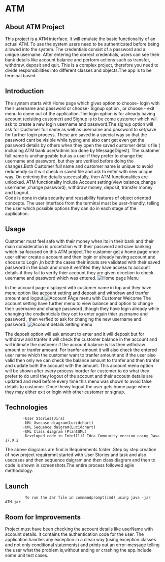 
 #                                               ATM



## About ATM Project
This project is a  ATM interface. It will emulate the basic functionality of an actual ATM. To use the system users need to be authenticated before being allowed into the system. The credentials consist of a password and a unique username. After entering the correct credentials, users can see their bank details like account balance and perform actions such as transfer, withdraw, deposit and quit. This is a complex project, therefore you need to divide responsibilities into different classes and objects.The app is to be terminal based.

## Introduction

The system starts  with Home page  which gives option to choose- login with their username and password or choose- Signup option , or choose - exit menu to come out of the application.The login option is for already having account (exisiting customer) and Signup is to be come customer which will ask to create a new login username and password.The signup option will ask for Customer full name as well as username and password to set/save for further login process. These are saved in a special way so that the password cant be visible while typing and also cant get even get the password details by others  when they open the saved customer details file (  including ATM bank user/admin too done by MessageDigest).
The customer full name is unchangeable but as a user if they prefer to change the username and password, but they are verified before doing the changes.Both Customer full name and customer name is unique to avoid redunendy so it will check in saved file and ask to enter with new unique way.
On entering the details successfully, then ATM functionalities are unlocked.
ATM functionality include Account setting(view balance,change username ,change password), withdraw money, deposit, transfer money and Logout.  
			Code is done in data security and reusability features of object oriented concepts.
The user interface from the terminal must be user-friendly, telling the user which possible options they can do in each stage of the application.


## Usage
Customer must feel safe with their money when its in their bank and their main consideration is procetction with their password and save banking which isa focused on this ATM project.The customer get a home page  once user either create a account and then login or already having account and choose to  Login ,In both the cases their inputs  are validated with their saved password in the back and  once it verififed they have access to account details.if they fail to verify thier account they are given direction to check username and password which was entered.
![Home page Menu](https://user-images.githubusercontent.com/82042927/189363818-f5268ae3-4441-4066-9d23-249b88bf7b3f.png)

In the account page  displayed with customer name in top and they have menu option like account setting and deposit and withdraw and tranfer amount and logout.![Account PAge menu with Customer Welcome](https://user-images.githubusercontent.com/82042927/189364213-60e7827c-1dfa-4c61-8b17-6efad1f52d22.png)
The account setting have further menu to view balance and option to change their username and change password ,though they have login already while changing the credienticials they opt to enter again thier username and password , then verfied  to ask for changing the new username and password.
![Account details Setting menu](https://user-images.githubusercontent.com/82042927/189364325-fe544514-28c2-43c2-b210-64b1ebef55bf.png)


The deposit option will ask amount to enter and it will deposit but for withdraw and tranfer it will check the customer balance in the account and will intimate the custoemr if the  account balance is lss then withdraw amount or tranfer amount.
For tranfer amount it will also check the entered user name which the customer want to tranfer amount and if the user also valid then only we can check the balance amount to tranfer and then tranfer and update both the account with the amount.
This account menu option will be shown after every process inorder for customer to do what they prefer to do until they logout of the account and their accoutn details are updated and read before every time this menu was shown to avoid false details to customer.
Once thewy logout the user gets home page where they may either exit or login with other customer or signup.

## Technologies
            -User Stories(Jira)
            -UML Usecase diagram(Lucidchart)
            -UML Sequence daigram(Lucidchart)
            -UML Class diagram (PlantUML)
            -Developed code in IntellliJ Idea Community version using Java 17.0.2

The above diagrams are find in Requirements folder .Step by step creation of how project requiremnt started with User Stories and task and also usecases and then sequence daigram and then class diagram and then to code is shown in screenshots.The entire process followed agile methodology.
## Launch
             To run the Jar file in commandprompt(cmd) using java -jar ATM.jar 
## Room for Improvements
Project must have been checking the account details like userName with account details. It contains the authentication code for the user. The application handles any exception in a clean way (using exception classes and not only conditional statements) and prints out an error-message telling the user what the problem is,without ending or crashing the app.Include some unit test cases.

